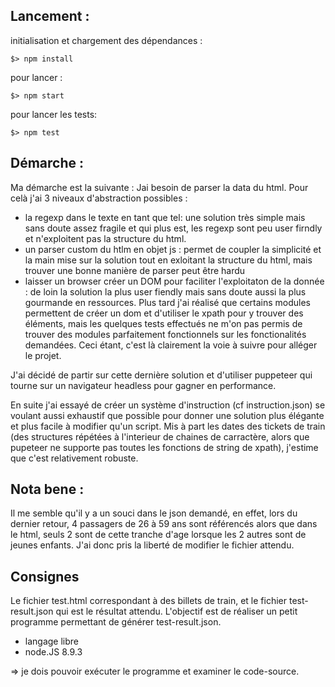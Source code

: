 ## Lancement :
initialisation et chargement des dépendances : 

`$> npm install`

pour lancer :  

`$> npm start`

pour lancer les tests:  

`$> npm test`

## Démarche : 

Ma démarche est la suivante : Jai besoin de parser la data du html. Pour celà j'ai 3 niveaux d'abstraction possibles : 
- la regexp dans le texte en tant que tel: une solution très simple mais sans doute assez fragile et qui plus est, les regexp sont peu user firndly et n'exploitent pas la structure du html. 
- un parser custom du htlm en objet js : permet de coupler la simplicité et la main mise sur la solution tout en exloitant la structure du html, mais trouver une bonne manière de parser peut être hardu
- laisser un browser créer un DOM pour faciliter l'exploitaton de la donnée : de loin la solution la plus user fiendly mais sans doute aussi la plus gourmande en ressources. Plus tard j'ai réalisé que certains modules permettent de créer un dom et d'utiliser le xpath pour y trouver des éléments, mais les quelques tests effectués ne m'on pas permis de trouver des modules parfaitement fonctionnels sur les fonctionalités demandées. Ceci étant, c'est là clairement la voie à suivre pour alléger le projet. 

J'ai décidé de partir sur cette dernière solution et d'utiliser puppeteer qui tourne sur un navigateur headless pour gagner en performance.

En suite j'ai essayé de créer un système d'instruction (cf instruction.json) se voulant aussi exhaustif que possible pour donner une solution plus élégante et plus facile à modifier qu'un script. Mis à part les dates des tickets de train (des structures répétées à l'interieur de chaines de carractère, alors que pupeteer ne supporte pas toutes les fonctions de string de xpath), j'estime que c'est relativement robuste.



## Nota bene :
Il me semble qu'il y a un souci dans le json demandé, en effet, lors du dernier retour, 4 passagers de 26 à 59 ans sont référencés alors que dans le html, seuls 2 sont de cette tranche d'age lorsque les 2 autres sont de jeunes enfants. J'ai donc pris la liberté de modifier le fichier attendu.

## Consignes

Le fichier test.html correspondant à des billets de train, et le fichier test-result.json qui est le résultat attendu. L'objectif est de réaliser un petit programme permettant de générer test-result.json.
- langage libre
- node.JS 8.9.3

=> je dois pouvoir exécuter le programme et examiner le code-source.
